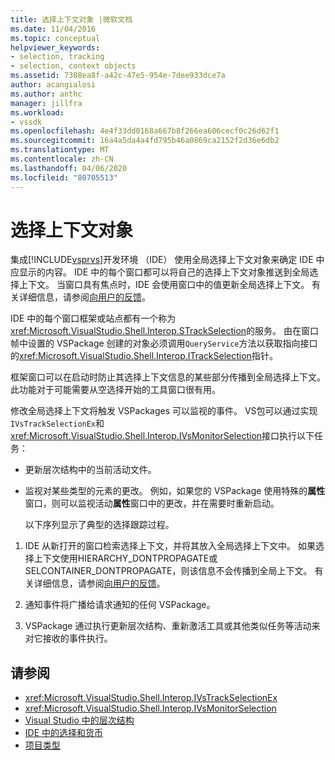 ```yaml
---
title: 选择上下文对象 |微软文档
ms.date: 11/04/2016
ms.topic: conceptual
helpviewer_keywords:
- selection, tracking
- selection, context objects
ms.assetid: 7308ea8f-a42c-47e5-954e-7dee933dce7a
author: acangialosi
ms.author: anthc
manager: jillfra
ms.workload:
- vssdk
ms.openlocfilehash: 4e4f33dd0168a667b8f266ea606cecf0c26d62f1
ms.sourcegitcommit: 16a4a5da4a4fd795b46a0869ca2152f2d36e6db2
ms.translationtype: MT
ms.contentlocale: zh-CN
ms.lasthandoff: 04/06/2020
ms.locfileid: "80705513"
---
```

# <a name="selection-context-objects"></a>选择上下文对象
集成[!INCLUDE[vsprvs](../../code-quality/includes/vsprvs_md.md)]开发环境 （IDE） 使用全局选择上下文对象来确定 IDE 中应显示的内容。 IDE 中的每个窗口都可以将自己的选择上下文对象推送到全局选择上下文。 当窗口具有焦点时，IDE 会使用窗口中的值更新全局选择上下文。 有关详细信息，请参阅[向用户的反馈](../../extensibility/internals/feedback-to-the-user.md)。

 IDE 中的每个窗口框架或站点都有一个称为<xref:Microsoft.VisualStudio.Shell.Interop.STrackSelection>的服务。 由在窗口帧中设置的 VSPackage 创建的对象必须调用`QueryService`方法以获取指向接口的<xref:Microsoft.VisualStudio.Shell.Interop.ITrackSelection>指针。

 框架窗口可以在启动时防止其选择上下文信息的某些部分传播到全局选择上下文。 此功能对于可能需要从空选择开始的工具窗口很有用。

 修改全局选择上下文将触发 VSPackages 可以监视的事件。 VS包可以通过实现`IVsTrackSelectionEx`和<xref:Microsoft.VisualStudio.Shell.Interop.IVsMonitorSelection>接口执行以下任务：

- 更新层次结构中的当前活动文件。

- 监视对某些类型的元素的更改。 例如，如果您的 VSPackage 使用特殊的**属性**窗口，则可以监视活动**属性**窗口中的更改，并在需要时重新启动。

  以下序列显示了典型的选择跟踪过程。

1. IDE 从新打开的窗口检索选择上下文，并将其放入全局选择上下文中。 如果选择上下文使用HIERARCHY_DONTPROPAGATE或SELCONTAINER_DONTPROPAGATE，则该信息不会传播到全局上下文。 有关详细信息，请参阅[向用户的反馈](../../extensibility/internals/feedback-to-the-user.md)。

2. 通知事件将广播给请求通知的任何 VSPackage。

3. VSPackage 通过执行更新层次结构、重新激活工具或其他类似任务等活动来对它接收的事件执行。

## <a name="see-also"></a>请参阅
- <xref:Microsoft.VisualStudio.Shell.Interop.IVsTrackSelectionEx>
- <xref:Microsoft.VisualStudio.Shell.Interop.IVsMonitorSelection>
- [Visual Studio 中的层次结构](../../extensibility/internals/hierarchies-in-visual-studio.md)
- [IDE 中的选择和货币](../../extensibility/internals/selection-and-currency-in-the-ide.md)
- [项目类型](../../extensibility/internals/project-types.md)
